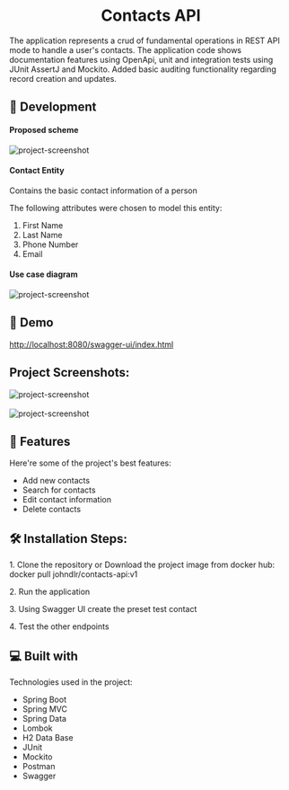 <h1 align="center" id="title">Contacts API</h1>

<p id="description">The application represents a crud of fundamental operations in REST API mode to handle a user's contacts. The application code shows documentation features using OpenApi, unit and integration tests using JUnit AssertJ and Mockito. Added basic auditing functionality regarding record creation and updates.</p>

<h2>🦾 Development</h2>
<h4>Proposed scheme</h4>
<img src="https://github.com/user-attachments/assets/3df981fc-a8cc-458c-9ab8-230b12834bd2" alt="project-screenshot">
<h4>Contact Entity</h4>
<p>Contains the basic contact information of a person</p>
<p>The following attributes were chosen to model this entity:</p>
<ol>
  <li>First Name</li>
  <li>Last Name</li>
  <li>Phone Number</li> 
  <li>Email</li> 
</ol>
<h4>Use case diagram</h4>
<img src="https://github.com/user-attachments/assets/d25d620c-dde8-495a-ace9-3f99e329cd4c" alt="project-screenshot">

<h2>🚀 Demo</h2>

[http://localhost:8080/swagger-ui/index.html](http://localhost:8080/swagger-ui/index.html)

<h2>Project Screenshots:</h2>

<div><img src="https://github.com/user-attachments/assets/3dc9a89b-c44c-45d3-b2e6-be42d97a8c31" alt="project-screenshot"></div>
<br />
<div><img src="https://github.com/user-attachments/assets/7685d71a-435d-4a41-a0d2-de84ef8fde66" alt="project-screenshot"></div>
  
<h2>🧐 Features</h2>

Here're some of the project's best features:

*   Add new contacts
*   Search for contacts
*   Edit contact information
*   Delete contacts

<h2>🛠️ Installation Steps:</h2>

<p>1. Clone the repository or Download the project image from docker hub: docker pull johndlr/contacts-api:v1</p>

<p>2. Run the application</p>

<p>3. Using Swagger UI create the preset test contact</p>

<p>4. Test the other endpoints</p>

  
  
<h2>💻 Built with</h2>

Technologies used in the project:

*   Spring Boot
*   Spring MVC
*   Spring Data
*   Lombok
*   H2 Data Base
*   JUnit
*   Mockito
*   Postman
*   Swagger
